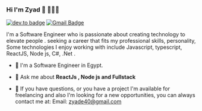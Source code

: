 ### Hi I'm Zyad 👋 👨🏻‍💻

[![dev.to badge](https://img.shields.io/badge/linkedin-zyadelhady-%230177B5?style=flat&logo=linkedin)](https://www.linkedin.com/in/zyadelhady)
[![Gmail Badge](https://img.shields.io/badge/-zyade40@gmail.com-c14438?style=flat&logo=Gmail&logoColor=white&link=mailto:zyade40@gmail.com)](mailto:zyade40@gmail.com)

I'm a Software Engineer who is passionate about creating technology to elevate people . seeking a career that fits my professional skills, personality, Some technologies I enjoy working with include Javascript, typescript, ReactJS, Node js, C#, .Net .

- 🔭 I'm a Software Engineer in Egypt.
- 💬 Ask me about **ReactJs , Node js and Fullstack**

- 💼 If you have questions, or you have a project I'm available for freelancing and also I'm looking for a new opportunities, you can always contact me at:
Email: zyade40@gmail.com


<!--
**zyadelhady/zyadelhady** is a ✨ _special_ ✨ repository because its `README.md` (this file) appears on your GitHub profile.



  
- 🔭 I’m currently working on ...
- 🌱 I’m currently learning ...
- 👯 I’m looking to collaborate on ...
- 🤔 I’m looking for help with ...
- 💬 Ask me about ...
- 📫 How to reach me: ...
- 😄 Pronouns: ...
- ⚡ Fun fact: ...
-->
